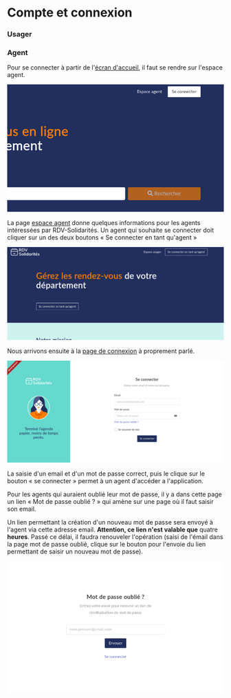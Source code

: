 # Compte et connexion

### Usager

### Agent

Pour se connecter à partir de l'[écran d'accueil](https://rdv-solidarites.fr), il faut se rendre sur l'espace agent.

![Espace agent, en haur &#xE0; droite](../../.gitbook/assets/screenshot_2021-06-24-rdv-solidarites.png)

La page [espace agent](https://www.rdv-solidarites.fr/accueil_mds) donne quelques informations pour les agents intéressées par RDV-Solidarités. Un agent qui souhaite se connecter doit cliquer sur un des deux boutons « Se connecter en tant qu'agent »

![Se connecter en tant qu&apos;agent](../../.gitbook/assets/screenshot_2021-06-24-rdv-solidarites-1-.png)

Nous arrivons ensuite à la [page de connexion](https://www.rdv-solidarites.fr/agents/sign_in) à proprement parlé.

![Page de connexion](../../.gitbook/assets/screenshot_2021-06-24-rdv-solidarites-2-.png)

La saisie d'un email et d'un mot de passe correct, puis le clique sur le bouton « se connecter » permet à un agent d'accéder a l'application.

Pour les agents qui auraient oublié leur mot de passe, il y a dans cette page un lien « Mot de passe oublié ? » qui amène sur une page où il faut saisir son email.

Un lien permettant la création d'un nouveau mot de passe sera envoyé à l'agent via cette adresse email. **Attention, ce lien n'est valable que** quatre **heures**. Passé ce délai, il faudra renouveler l'opération \(saisi de l'émail dans la page mot de passe oublié, clique sur le bouton pour l'envoie du lien permettant de saisir un nouveau mot de passe\).

![](../../.gitbook/assets/screenshot_2021-06-24-rdv-solidarites-3-.png)

